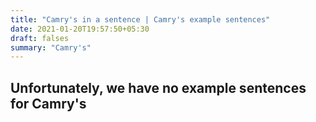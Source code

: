 ```yaml
---
title: "Camry's in a sentence | Camry's example sentences"
date: 2021-01-20T19:57:50+05:30
draft: falses
summary: "Camry's"
---
```

## Unfortunately, we have no example sentences for Camry's                 
